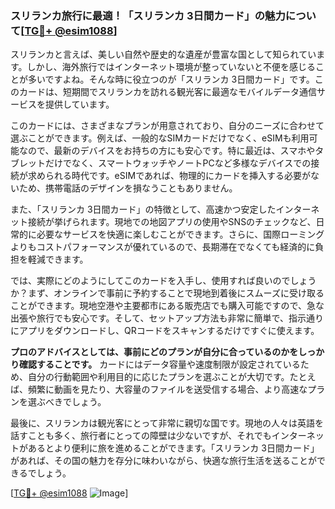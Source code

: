 ### スリランカ旅行に最適！「スリランカ 3日間カード」の魅力について[[TG💪+ @esim1088](https://t.me/s/esim1088)]

スリランカと言えば、美しい自然や歴史的な遺産が豊富な国として知られています。しかし、海外旅行ではインターネット環境が整っていないと不便を感じることが多いですよね。そんな時に役立つのが「スリランカ 3日間カード」です。このカードは、短期間でスリランカを訪れる観光客に最適なモバイルデータ通信サービスを提供しています。

このカードには、さまざまなプランが用意されており、自分のニーズに合わせて選ぶことができます。例えば、一般的なSIMカードだけでなく、eSIMも利用可能なので、最新のデバイスをお持ちの方にも安心です。特に最近は、スマホやタブレットだけでなく、スマートウォッチやノートPCなど多様なデバイスでの接続が求められる時代です。eSIMであれば、物理的にカードを挿入する必要がないため、携帯電話のデザインを損なうこともありません。

また、「スリランカ 3日間カード」の特徴として、高速かつ安定したインターネット接続が挙げられます。現地での地図アプリの使用やSNSのチェックなど、日常的に必要なサービスを快適に楽しむことができます。さらに、国際ローミングよりもコストパフォーマンスが優れているので、長期滞在でなくても経済的に負担を軽減できます。

では、実際にどのようにしてこのカードを入手し、使用すれば良いのでしょうか？まず、オンラインで事前に予約することで現地到着後にスムーズに受け取ることができます。現地空港や主要都市にある販売店でも購入可能ですので、急な出張や旅行でも安心です。そして、セットアップ方法も非常に簡単で、指示通りにアプリをダウンロードし、QRコードをスキャンするだけですぐに使えます。

**プロのアドバイスとしては、事前にどのプランが自分に合っているのかをしっかり確認することです。** カードにはデータ容量や速度制限が設定されているため、自分の行動範囲や利用目的に応じたプランを選ぶことが大切です。たとえば、頻繁に動画を見たり、大容量のファイルを送受信する場合、より高速なプランを選ぶべきでしょう。

最後に、スリランカは観光客にとって非常に親切な国です。現地の人々は英語を話すことも多く、旅行者にとっての障壁は少ないですが、それでもインターネットがあるとより便利に旅を進めることができます。「スリランカ 3日間カード」があれば、その国の魅力を存分に味わいながら、快適な旅行生活を送ることができるでしょう。

[[TG💪+ @esim1088](https://t.me/s/esim1088) ![Image](https://i.postimg.cc/Y0z9fWf4/image.png)]